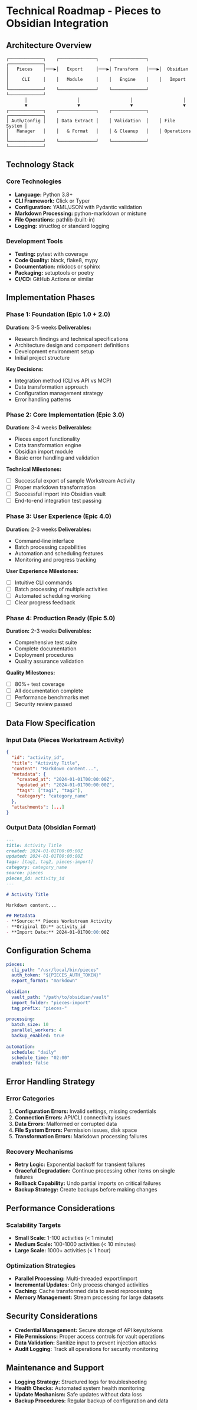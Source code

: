 # Technical Roadmap - Pieces to Obsidian Integration

## Architecture Overview
```
┌─────────────┐    ┌──────────────┐    ┌─────────────┐    ┌─────────────┐
│   Pieces    │───▶│   Export     │───▶│ Transform   │───▶│  Obsidian   │
│     CLI     │    │   Module     │    │   Engine    │    │   Import    │
└─────────────┘    └──────────────┘    └─────────────┘    └─────────────┘
       │                   │                   │                   │
       ▼                   ▼                   ▼                   ▼
┌─────────────┐    ┌──────────────┐    ┌─────────────┐    ┌─────────────┐
│ Auth/Config │    │ Data Extract │    │ Validation  │    │ File System │
│   Manager   │    │   & Format   │    │ & Cleanup   │    │ Operations  │
└─────────────┘    └──────────────┘    └─────────────┘    └─────────────┘
```

## Technology Stack

### Core Technologies
- **Language:** Python 3.8+
- **CLI Framework:** Click or Typer
- **Configuration:** YAML/JSON with Pydantic validation
- **Markdown Processing:** python-markdown or mistune
- **File Operations:** pathlib (built-in)
- **Logging:** structlog or standard logging

### Development Tools
- **Testing:** pytest with coverage
- **Code Quality:** black, flake8, mypy
- **Documentation:** mkdocs or sphinx
- **Packaging:** setuptools or poetry
- **CI/CD:** GitHub Actions or similar

## Implementation Phases

### Phase 1: Foundation (Epic 1.0 + 2.0)
**Duration:** 3-5 weeks
**Deliverables:**
- Research findings and technical specifications
- Architecture design and component definitions
- Development environment setup
- Initial project structure

**Key Decisions:**
- Integration method (CLI vs API vs MCP)
- Data transformation approach
- Configuration management strategy
- Error handling patterns

### Phase 2: Core Implementation (Epic 3.0)
**Duration:** 3-4 weeks
**Deliverables:**
- Pieces export functionality
- Data transformation engine
- Obsidian import module
- Basic error handling and validation

**Technical Milestones:**
- [ ] Successful export of sample Workstream Activity
- [ ] Proper markdown transformation
- [ ] Successful import into Obsidian vault
- [ ] End-to-end integration test passing

### Phase 3: User Experience (Epic 4.0)
**Duration:** 2-3 weeks
**Deliverables:**
- Command-line interface
- Batch processing capabilities
- Automation and scheduling features
- Monitoring and progress tracking

**User Experience Milestones:**
- [ ] Intuitive CLI commands
- [ ] Batch processing of multiple activities
- [ ] Automated scheduling working
- [ ] Clear progress feedback

### Phase 4: Production Ready (Epic 5.0)
**Duration:** 2-3 weeks
**Deliverables:**
- Comprehensive test suite
- Complete documentation
- Deployment procedures
- Quality assurance validation

**Quality Milestones:**
- [ ] 80%+ test coverage
- [ ] All documentation complete
- [ ] Performance benchmarks met
- [ ] Security review passed

## Data Flow Specification

### Input Data (Pieces Workstream Activity)
```json
{
  "id": "activity_id",
  "title": "Activity Title",
  "content": "Markdown content...",
  "metadata": {
    "created_at": "2024-01-01T00:00:00Z",
    "updated_at": "2024-01-01T00:00:00Z",
    "tags": ["tag1", "tag2"],
    "category": "category_name"
  },
  "attachments": [...]
}
```

### Output Data (Obsidian Format)
```markdown
---
title: Activity Title
created: 2024-01-01T00:00:00Z
updated: 2024-01-01T00:00:00Z
tags: [tag1, tag2, pieces-import]
category: category_name
source: pieces
pieces_id: activity_id
---

# Activity Title

Markdown content...

## Metadata
- **Source:** Pieces Workstream Activity
- **Original ID:** activity_id
- **Import Date:** 2024-01-01T00:00:00Z
```

## Configuration Schema
```yaml
pieces:
  cli_path: "/usr/local/bin/pieces"
  auth_token: "${PIECES_AUTH_TOKEN}"
  export_format: "markdown"
  
obsidian:
  vault_path: "/path/to/obsidian/vault"
  import_folder: "pieces-import"
  tag_prefix: "pieces-"
  
processing:
  batch_size: 10
  parallel_workers: 4
  backup_enabled: true
  
automation:
  schedule: "daily"
  schedule_time: "02:00"
  enabled: false
```

## Error Handling Strategy

### Error Categories
1. **Configuration Errors:** Invalid settings, missing credentials
2. **Connection Errors:** API/CLI connectivity issues
3. **Data Errors:** Malformed or corrupted data
4. **File System Errors:** Permission issues, disk space
5. **Transformation Errors:** Markdown processing failures

### Recovery Mechanisms
- **Retry Logic:** Exponential backoff for transient failures
- **Graceful Degradation:** Continue processing other items on single failures
- **Rollback Capability:** Undo partial imports on critical failures
- **Backup Strategy:** Create backups before making changes

## Performance Considerations

### Scalability Targets
- **Small Scale:** 1-100 activities (< 1 minute)
- **Medium Scale:** 100-1000 activities (< 10 minutes)
- **Large Scale:** 1000+ activities (< 1 hour)

### Optimization Strategies
- **Parallel Processing:** Multi-threaded export/import
- **Incremental Updates:** Only process changed activities
- **Caching:** Cache transformed data to avoid reprocessing
- **Memory Management:** Stream processing for large datasets

## Security Considerations
- **Credential Management:** Secure storage of API keys/tokens
- **File Permissions:** Proper access controls for vault operations
- **Data Validation:** Sanitize input to prevent injection attacks
- **Audit Logging:** Track all operations for security monitoring

## Maintenance and Support
- **Logging Strategy:** Structured logs for troubleshooting
- **Health Checks:** Automated system health monitoring
- **Update Mechanism:** Safe updates without data loss
- **Backup Procedures:** Regular backup of configuration and data